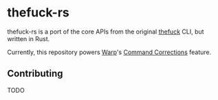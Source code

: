 # thefuck-rs 
thefuck-rs is a port of the core APIs from the original [thefuck](https://github.com/nvbn/thefuck) CLI, but written in Rust.

Currently, this repository powers [Warp](https://www.warp.dev/)'s [Command Corrections](https://docs.warp.dev/features/editor/command-corrections) feature.

## Contributing
TODO
